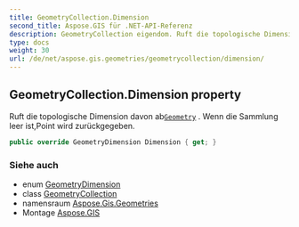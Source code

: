 ```yaml
---
title: GeometryCollection.Dimension
second_title: Aspose.GIS für .NET-API-Referenz
description: GeometryCollection eigendom. Ruft die topologische Dimension davon abGeometry . Wenn die Sammlung leer istPoint wird zurückgegeben.
type: docs
weight: 30
url: /de/net/aspose.gis.geometries/geometrycollection/dimension/
---
```

## GeometryCollection.Dimension property

Ruft die topologische Dimension davon ab[`Geometry`](../../geometry/) . Wenn die Sammlung leer ist,Point wird zurückgegeben.

```csharp
public override GeometryDimension Dimension { get; }
```

### Siehe auch

* enum [GeometryDimension](../../geometrydimension/)
* class [GeometryCollection](../)
* namensraum [Aspose.Gis.Geometries](../../geometrycollection/)
* Montage [Aspose.GIS](../../../)


